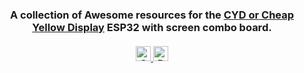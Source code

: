 <h3 align="center">
  A collection of Awesome resources for the <a href="https://wiki.makerfabs.com/Sunton_ESP32_2.8_inch_240x320_TFT_with_Touch.html">CYD or Cheap Yellow Display</a> ESP32 with screen combo board.<br><br>
  <a href="#">
    <img src="https://img.shields.io/badge/CYD-ESP32?style=plastic&logo=esp32&logoColor=yellow&label=ESP32&labelColor=blue&color=white&cacheSeconds=60" alt="CYD" height=24>
	<img src="https://img.shields.io/badge/All-Hack?style=plastic&logo=arduino&logoColor=green&label=Hack%20it&labelColor=blue&color=white&cacheSeconds=60" alt="PoweredBy" height=24>
	</a>
</h3>





